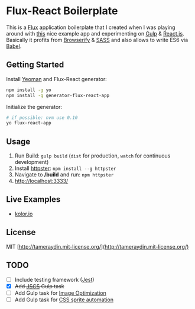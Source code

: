 # Flux-React Boilerplate

This is a [Flux](http://facebook.github.io/flux/) application boilerplate that I created when I was playing around with [this](http://github.com/eggheadio/egghead-react-flux-example) nice example app and experimenting on [Gulp](http://gulpjs.com/) & [React.js](http://facebook.github.io/react/). Basically it profits from [Browserify](http://browserify.org/) & [SASS](http://sass-lang.com/) and also allows to write ES6 via [Babel](http://babeljs.io).

## Getting Started
Install [Yeoman](http://yeoman.io/) and Flux-React generator:

```bash
npm install -g yo
npm install -g generator-flux-react-app
```

Initialize the generator:

```bash
# if possible: nvm use 0.10
yo flux-react-app
```

## Usage
1. Run Build: ``gulp build`` (``dist`` for production, ``watch`` for continuous development)
2. Install [httpster](http://httpster.net/): ``npm install --g httpster``
3. Navigate to **/build** and run: ``npm httpster``
4. [http://localhost:3333/](http://localhost:3333/)

## Live Examples
- [kolor.io](https://github.com/tameraydin/kolor.io)

## License

MIT [http://tameraydin.mit-license.org/](http://tameraydin.mit-license.org/)

## TODO
- [ ] Include testing framework ([Jest](https://facebook.github.io/jest/))
- [x] ~~Add [JSCS](https://github.com/jscs-dev/gulp-jscs/) Gulp task~~
- [ ] Add Gulp task for [Image Optimization](https://github.com/sindresorhus/gulp-imagemin)
- [ ] Add Gulp task for [CSS sprite automation](https://github.com/gobwas/gulp-sprite-generator)
